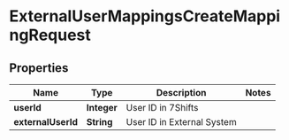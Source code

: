 

# ExternalUserMappingsCreateMappingRequest


## Properties

| Name | Type | Description | Notes |
|------------ | ------------- | ------------- | -------------|
|**userId** | **Integer** | User ID in 7Shifts |  |
|**externalUserId** | **String** | User ID in External System |  |



